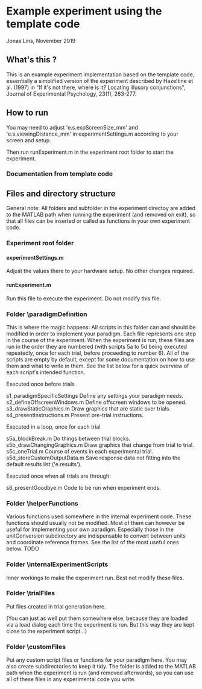 # Example experiment using the template code

Jonas Lins, November 2019


## What's this ? 

This is an example experiment implementation based on the template code,
essentially a simplified version of the experiment described by
Hazeltine et al. (1997) in "If it's not there, where is it? Locating
illusory conjunctions", Journal of Experimental Psychology, 23(1), 263-277.

## How to run 

You may need to adjust 'e.s.expScreenSize_mm' and 'e.s.viewingDistance_mm'
in experimentSettings.m according to your screen and setup.

Then run runExperiment.m in the experiment root folder to start the experiment.


### Documentation from template code

## Files and directory structure

General note: All folders and subfolder in the experiment directoy are
added to the MATLAB path when running the experiment (and removed on exit),
so that all files can be inserted or called as functions in your own
experiment code.

### Experiment root folder
#### experimentSettings.m
Adjust the values there to your hardware setup. No other changes required.
#### runExperiment.m
Run this file to execute the experiment. Do not modify this file.

### Folder \paradigmDefinition
This is where the magic happens: All scripts in this folder can and should
be modified in order to implement your paradigm. Each file represents one
step in the course of the experiment. When the experiment is run, these
files are run in the order they are numbered (with scripts 5a to 5d being
executed repeatedly, once for each trial, before proceeding to number 6).
All of the scripts are empty by default, except for some documentation on
how to use them and what to write in them. See the list below for a quick
overview of each script's intended function.

Executed once before trials

s1_paradigmSpecificSettings   Define any settings your paradigm needs.
s2_defineOffscreenWindows.m   Define offscreen windows to be opened.
s3_drawStaticGraphics.m       Draw graphics that are static over trials.
s4_presentInstructions.m      Present pre-trial instructions.

Executed in a loop, once for each trial

s5a_blockBreak.m               Do things between trial blocks.
s5b_drawChangingGraphics.m     Draw graphics that change from trial to trial.
s5c_oneTrial.m                 Course of events in each experimental trial.
s5d_storeCustomOutputData.m    Save response data not fitting into the
                               default results list ('e.results').

Executed once when all trials are through:

s6_presentGoodbye.m               Code to be run when experiment ends.         

### Folder \helperFunctions
Various functions used somewhere in the internal experiment code. These
functions should usually not be modified. Most of them can however
be useful for implementing your own paradigm. Especially those in the 
unitConversion subdirectory are indispensable to convert between units and
coordinate reference frames. See the list of the most useful ones below. TODO

### Folder \internalExperimentScripts
Inner workings to make the experiment run. Best not modify these files.


### Folder \trialFiles
Put files created in trial generation here.

(You can just as well put them
somewhere else, because they are loaded via a load dialog each time the
experiment is run. But this way they are kept close to the experiment 
script...)

### Folder \customFiles
Put any custom script files or functions for your paradigm here. You may
also create subdirectories to keep it tidy. The folder is added to the 
MATLAB path when the experiment is run (and removed afterwards), so you can
use all of these files in any experimental code you write.




